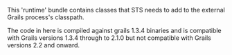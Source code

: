 This 'runtime' bundle contains classes that STS needs to add to the external Grails process's classpath.

The code in here is compiled against grails 1.3.4 binaries and is compatible with Grails versions
1.3.4 through to 2.1.0 but not compatible with Grails versions 2.2 and onward.
